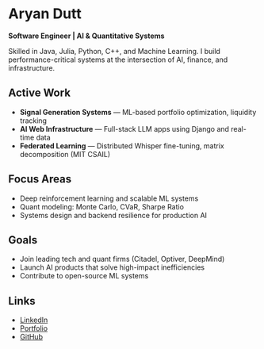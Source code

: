 # Aryan Dutt

**Software Engineer | AI & Quantitative Systems**

Skilled in Java, Julia, Python, C++, and Machine Learning. I build performance-critical systems at the intersection of AI, finance, and infrastructure.

## Active Work

- **Signal Generation Systems** — ML-based portfolio optimization, liquidity tracking
- **AI Web Infrastructure** — Full-stack LLM apps using Django and real-time data
- **Federated Learning** — Distributed Whisper fine-tuning, matrix decomposition (MIT CSAIL)

## Focus Areas

- Deep reinforcement learning and scalable ML systems
- Quant modeling: Monte Carlo, CVaR, Sharpe Ratio
- Systems design and backend resilience for production AI

## Goals

- Join leading tech and quant firms (Citadel, Optiver, DeepMind)
- Launch AI products that solve high-impact inefficiencies
- Contribute to open-source ML systems

## Links

- [LinkedIn](https://www.linkedin.com/in/aryan-dutt-/)
- [Portfolio](https://aryand43.github.io/personal-website-/)
- [GitHub](https://github.com/Aryand43)
